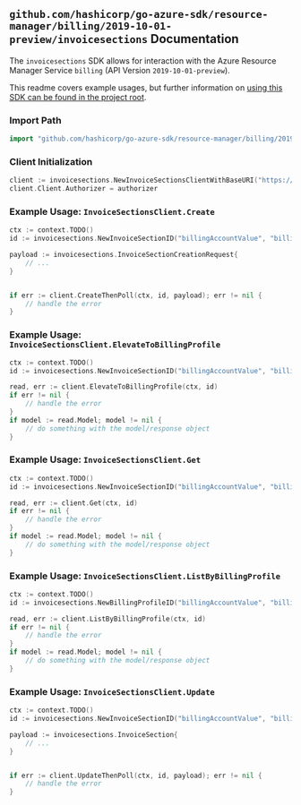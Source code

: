 
## `github.com/hashicorp/go-azure-sdk/resource-manager/billing/2019-10-01-preview/invoicesections` Documentation

The `invoicesections` SDK allows for interaction with the Azure Resource Manager Service `billing` (API Version `2019-10-01-preview`).

This readme covers example usages, but further information on [using this SDK can be found in the project root](https://github.com/hashicorp/go-azure-sdk/tree/main/docs).

### Import Path

```go
import "github.com/hashicorp/go-azure-sdk/resource-manager/billing/2019-10-01-preview/invoicesections"
```


### Client Initialization

```go
client := invoicesections.NewInvoiceSectionsClientWithBaseURI("https://management.azure.com")
client.Client.Authorizer = authorizer
```


### Example Usage: `InvoiceSectionsClient.Create`

```go
ctx := context.TODO()
id := invoicesections.NewInvoiceSectionID("billingAccountValue", "billingProfileValue", "invoiceSectionValue")

payload := invoicesections.InvoiceSectionCreationRequest{
	// ...
}


if err := client.CreateThenPoll(ctx, id, payload); err != nil {
	// handle the error
}
```


### Example Usage: `InvoiceSectionsClient.ElevateToBillingProfile`

```go
ctx := context.TODO()
id := invoicesections.NewInvoiceSectionID("billingAccountValue", "billingProfileValue", "invoiceSectionValue")

read, err := client.ElevateToBillingProfile(ctx, id)
if err != nil {
	// handle the error
}
if model := read.Model; model != nil {
	// do something with the model/response object
}
```


### Example Usage: `InvoiceSectionsClient.Get`

```go
ctx := context.TODO()
id := invoicesections.NewInvoiceSectionID("billingAccountValue", "billingProfileValue", "invoiceSectionValue")

read, err := client.Get(ctx, id)
if err != nil {
	// handle the error
}
if model := read.Model; model != nil {
	// do something with the model/response object
}
```


### Example Usage: `InvoiceSectionsClient.ListByBillingProfile`

```go
ctx := context.TODO()
id := invoicesections.NewBillingProfileID("billingAccountValue", "billingProfileValue")

read, err := client.ListByBillingProfile(ctx, id)
if err != nil {
	// handle the error
}
if model := read.Model; model != nil {
	// do something with the model/response object
}
```


### Example Usage: `InvoiceSectionsClient.Update`

```go
ctx := context.TODO()
id := invoicesections.NewInvoiceSectionID("billingAccountValue", "billingProfileValue", "invoiceSectionValue")

payload := invoicesections.InvoiceSection{
	// ...
}


if err := client.UpdateThenPoll(ctx, id, payload); err != nil {
	// handle the error
}
```
